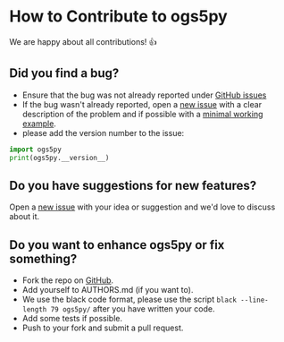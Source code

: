 # How to Contribute to ogs5py

We are happy about all contributions! :thumbsup:


## Did you find a bug?

- Ensure that the bug was not already reported under
[GitHub issues](https://github.com/GeoStat-Framework/ogs5py/issues)
- If the bug wasn't already reported, open a
[new issue](https://github.com/GeoStat-Framework/ogs5py/issues) with a clear
description of the problem and if possible with a
[minimal working example](https://en.wikipedia.org/wiki/Minimal_working_example).
- please add the version number to the issue:

```python
import ogs5py
print(ogs5py.__version__)
```


## Do you have suggestions for new features?

Open a [new issue](https://github.com/GeoStat-Framework/ogs5py/issues)
with your idea or suggestion and we'd love to discuss about it.


## Do you want to enhance ogs5py or fix something?

- Fork the repo on [GitHub](https://github.com/GeoStat-Framework/ogs5py).
- Add yourself to AUTHORS.md (if you want to).
- We use the black code format, please use the script `black --line-length 79 ogs5py/` after you have written your code.
- Add some tests if possible.
- Push to your fork and submit a pull request.
